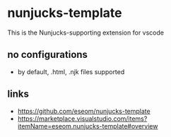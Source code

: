 # nunjucks-template

This is the Nunjucks-supporting extension for vscode

## no configurations

- by default, .html, .njk files supported

## links

- https://github.com/eseom/nunjucks-template
- https://marketplace.visualstudio.com/items?itemName=eseom.nunjucks-template#overview
